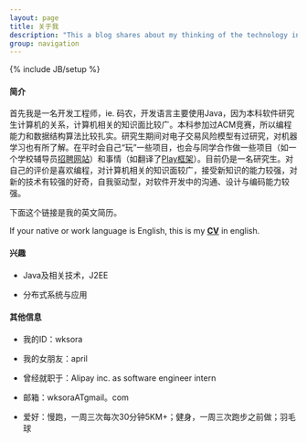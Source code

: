 ```yaml
---
layout: page
title: 关于我
description: "This a blog shares about my thinking of the technology in field of computer science and software engineering. 这里是我的博客，博客的内容主要为技术相关的分享和思考。"
group: navigation
---
```

{% include JB/setup %}

#### 简介 ####
首先我是一名开发工程师，ie. 码农，开发语言主要使用Java，因为本科软件研究生计算机的关系，计算机相关的知识面比较广。本科参加过ACM竞赛，所以编程能力和数据结构算法比较扎实。研究生期间对电子交易风险模型有过研究，对机器学习也有所了解。在平时会自己“玩”一些项目，也会与同学合作做一些项目（如一个学校辅导员<a href="http://test.zjut.com/sign">招聘网站</a>）和事情（如翻译了<a href="http://www.playframework.cn">Play框架</a>）。目前仍是一名研究生。对自己的评价是喜欢编程，对计算机相关的知识面较广，接受新知识的能力较强，对新的技术有较强的好奇，自我驱动型，对软件开发中的沟通、设计与编码能力较强。

下面这个链接是我的英文简历。

If your native or work language is English, this is my <strong><a href="/assets/doc/resume.pdf">CV</a></strong> in english.

#### 兴趣 ####

- Java及相关技术，J2EE

- 分布式系统与应用

#### 其他信息 ####

- 我的ID：wksora

- 我的女朋友：april

- 曾经就职于：Alipay inc. as software engineer intern

- 邮箱：wksoraATgmail。com

- 爱好：慢跑，一周三次每次30分钟5KM+；健身，一周三次跑步之前做；羽毛球